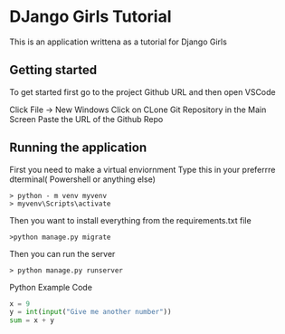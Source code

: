 # DJango Girls Tutorial

This is an application writtena as a tutorial for Django Girls

## Getting started 

To get started first go to the project Github URL and then open VSCode

Click File -> New Windows 
Click on CLone Git Repository in the Main Screen
Paste the URL of the Github Repo

## Running the application

First you need to make a virtual enviornment
Type this in your preferrre dterminal( Powershell or anything else)

```Console
> python - m venv myvenv
> myvenv\Scripts\activate
```
Then you want to install everything from the requirements.txt file

```console
>python manage.py migrate
```

Then you can run the server
```Console
> python manage.py runserver
```

Python Example Code

```python
x = 9
y = int(input("Give me another number"))
sum = x + y
```